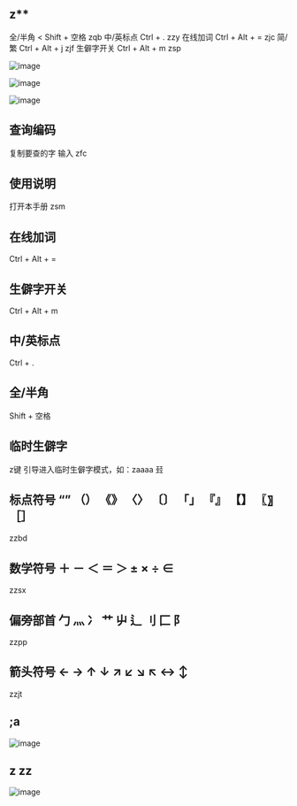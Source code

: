 ## z**

 全/半角 < Shift + 空格            zqb 
 中/英标点 Ctrl + .                     zzy 
 在线加词 Ctrl + Alt + =            zjc 
 简/繁 Ctrl + Alt + j                    zjf 
 生僻字开关 Ctrl + Alt + m        zsp 



![image](https://github.com/user-attachments/assets/1c166806-e5cc-42dc-8ce1-45063d4dce69)

![image](https://github.com/user-attachments/assets/58665878-45a1-4740-926c-78e09a227f4a)

![image](https://github.com/user-attachments/assets/4f671aa1-096e-45f4-b17b-87c8182c919d)


##  查询编码

复制要查的字    输入 zfc 

## 使用说明

打开本手册    zsm 

##  在线加词 

Ctrl + Alt + = 

##  生僻字开关 

Ctrl + Alt + m 

##  中/英标点 

Ctrl + . 

##  全/半角 

Shift + 空格 

## 临时生僻字

 z键 引导进入临时生僻字模式，如：zaaaa 㠭 

## 标点符号   “” （） 《》 〈〉 〔〕 「」 『』 【】 〖〗［］  

zzbd

## 数学符号  ＋ － ＜ ＝ ＞ ± × ÷ ∈ 

zzsx 

## 偏旁部首  勹 灬 冫 艹 屮 辶 刂 匚 阝 

zzpp 

## 箭头符号  ← → ↑ ↓ ↗ ↙ ↘ ↖ ↔ ↕ 

zzjt 

## ;a

![image](https://github.com/user-attachments/assets/ea137664-fa9e-4faa-8369-60af050131c9)

## z zz 

![image](https://github.com/user-attachments/assets/75f734b3-acc1-4461-b261-997c7300abec)

